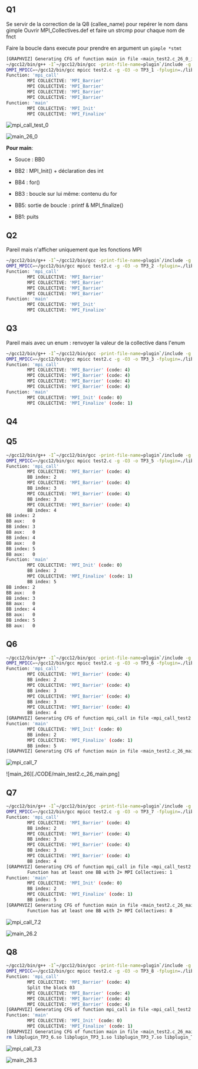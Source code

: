 ## Q1

Se servir de la correction de la Q8 (callee_name) pour repérer le nom dans gimple
Ouvrir MPI_Collectives.def et faire un strcmp pour chaque nom de fnct

Faire la boucle dans execute pour prendre en argument un `gimple *stmt`

```bash
[GRAPHVIZ] Generating CFG of function main in file <main_test2.c_26_0_ini.dot>
~/gcc12/bin/g++ -I`~/gcc12/bin/gcc -print-file-name=plugin`/include -g -Wall -fno-rtti -shared -fPIC  -o libplugin_TP3_1.so plugin_TP3_1.cpp
OMPI_MPICC=~/gcc12/bin/gcc mpicc test2.c -g -O3 -o TP3_1 -fplugin=./libplugin_TP3_1.so 
Function: 'mpi_call'
        MPI COLLECTIVE: 'MPI_Barrier'
        MPI COLLECTIVE: 'MPI_Barrier'
        MPI COLLECTIVE: 'MPI_Barrier'
        MPI COLLECTIVE: 'MPI_Barrier'
Function: 'main'
        MPI COLLECTIVE: 'MPI_Init'
        MPI COLLECTIVE: 'MPI_Finalize'
```

![mpi_call_test_0](./CODE/mpi_call_test2.c_7_0_ini.png)

![main_26_0](./CODE/main_test2.c_26_0_ini.png)

**Pour main**:

- Souce : BB0

- BB2 : MPI_Init() + déclaration des int

- BB4 : for()

- BB3 : boucle sur lui même: contenu du for

- BB5: sortie de boucle : printf & MPI_finalize()

- BB1: puits

## Q2

Pareil mais n'afficher uniquement que les fonctions MPI

```bash
~/gcc12/bin/g++ -I`~/gcc12/bin/gcc -print-file-name=plugin`/include -g -Wall -fno-rtti -shared -fPIC  -o libplugin_TP3_2.so plugin_TP3_2.cpp
OMPI_MPICC=~/gcc12/bin/gcc mpicc test2.c -g -O3 -o TP3_2 -fplugin=./libplugin_TP3_2.so 
Function: 'mpi_call'
        MPI COLLECTIVE: 'MPI_Barrier'
        MPI COLLECTIVE: 'MPI_Barrier'
        MPI COLLECTIVE: 'MPI_Barrier'
        MPI COLLECTIVE: 'MPI_Barrier'
Function: 'main'
        MPI COLLECTIVE: 'MPI_Init'
        MPI COLLECTIVE: 'MPI_Finalize'
```

## Q3

Pareil mais avec un enum : renvoyer la valeur de la collective dans l'enum

```bash
~/gcc12/bin/g++ -I`~/gcc12/bin/gcc -print-file-name=plugin`/include -g -Wall -fno-rtti -shared -fPIC  -o libplugin_TP3_3.so plugin_TP3_3.cpp
OMPI_MPICC=~/gcc12/bin/gcc mpicc test2.c -g -O3 -o TP3_3 -fplugin=./libplugin_TP3_3.so 
Function: 'mpi_call'
        MPI COLLECTIVE: 'MPI_Barrier' (code: 4)
        MPI COLLECTIVE: 'MPI_Barrier' (code: 4)
        MPI COLLECTIVE: 'MPI_Barrier' (code: 4)
        MPI COLLECTIVE: 'MPI_Barrier' (code: 4)
Function: 'main'
        MPI COLLECTIVE: 'MPI_Init' (code: 0)
        MPI COLLECTIVE: 'MPI_Finalize' (code: 1)
```

## Q4


## Q5

```bash
~/gcc12/bin/g++ -I`~/gcc12/bin/gcc -print-file-name=plugin`/include -g -Wall -fno-rtti -shared -fPIC  -o libplugin_TP3_5.so plugin_TP3_5.cpp
OMPI_MPICC=~/gcc12/bin/gcc mpicc test2.c -g -O3 -o TP3_5 -fplugin=./libplugin_TP3_5.so 
Function: 'mpi_call'
        MPI COLLECTIVE: 'MPI_Barrier' (code: 4)
        BB index: 2
        MPI COLLECTIVE: 'MPI_Barrier' (code: 4)
        BB index: 3
        MPI COLLECTIVE: 'MPI_Barrier' (code: 4)
        BB index: 3
        MPI COLLECTIVE: 'MPI_Barrier' (code: 4)
        BB index: 4
BB index: 2
BB aux:   0
BB index: 3
BB aux:   0
BB index: 4
BB aux:   0
BB index: 5
BB aux:   0
Function: 'main'
        MPI COLLECTIVE: 'MPI_Init' (code: 0)
        BB index: 2
        MPI COLLECTIVE: 'MPI_Finalize' (code: 1)
        BB index: 5
BB index: 2
BB aux:   0
BB index: 3
BB aux:   0
BB index: 4
BB aux:   0
BB index: 5
BB aux:   0
```

## Q6

```bash
~/gcc12/bin/g++ -I`~/gcc12/bin/gcc -print-file-name=plugin`/include -g -Wall -fno-rtti -shared -fPIC  -o libplugin_TP3_6.so plugin_TP3_6.cpp
OMPI_MPICC=~/gcc12/bin/gcc mpicc test2.c -g -O3 -o TP3_6 -fplugin=./libplugin_TP3_6.so 
Function: 'mpi_call'
        MPI COLLECTIVE: 'MPI_Barrier' (code: 4)
        BB index: 2
        MPI COLLECTIVE: 'MPI_Barrier' (code: 4)
        BB index: 3
        MPI COLLECTIVE: 'MPI_Barrier' (code: 4)
        BB index: 3
        MPI COLLECTIVE: 'MPI_Barrier' (code: 4)
        BB index: 4
[GRAPHVIZ] Generating CFG of function mpi_call in file <mpi_call_test2.c_7_mpi_call.dot>
Function: 'main'
        MPI COLLECTIVE: 'MPI_Init' (code: 0)
        BB index: 2
        MPI COLLECTIVE: 'MPI_Finalize' (code: 1)
        BB index: 5
[GRAPHVIZ] Generating CFG of function main in file <main_test2.c_26_main.dot>
```

![mpi_call_7](./CODE/mpi_call_test2.c_7_mpi_call.png)

![main_26][./CODE/main_test2.c_26_main.png]

## Q7

```bash
~/gcc12/bin/g++ -I`~/gcc12/bin/gcc -print-file-name=plugin`/include -g -Wall -fno-rtti -shared -fPIC  -o libplugin_TP3_7.so plugin_TP3_7.cpp
OMPI_MPICC=~/gcc12/bin/gcc mpicc test2.c -g -O3 -o TP3_7 -fplugin=./libplugin_TP3_7.so 
Function: 'mpi_call'
        MPI COLLECTIVE: 'MPI_Barrier' (code: 4)
        BB index: 2
        MPI COLLECTIVE: 'MPI_Barrier' (code: 4)
        BB index: 3
        MPI COLLECTIVE: 'MPI_Barrier' (code: 4)
        BB index: 3
        MPI COLLECTIVE: 'MPI_Barrier' (code: 4)
        BB index: 4
[GRAPHVIZ] Generating CFG of function mpi_call in file <mpi_call_test2.c_7_mpi_call.dot>
        Function has at least one BB with 2+ MPI Collectives: 1
Function: 'main'
        MPI COLLECTIVE: 'MPI_Init' (code: 0)
        BB index: 2
        MPI COLLECTIVE: 'MPI_Finalize' (code: 1)
        BB index: 5
[GRAPHVIZ] Generating CFG of function main in file <main_test2.c_26_main.dot>
        Function has at least one BB with 2+ MPI Collectives: 0
```

![mpi_call_7.2](./CODE/mpi_call_test2.c_7_mpi_call.png)

![main_26.2](./CODE/main_test2.c_26_main.png)

## Q8

```bash
~/gcc12/bin/g++ -I`~/gcc12/bin/gcc -print-file-name=plugin`/include -g -Wall -fno-rtti -shared -fPIC  -o libplugin_TP3_8.so plugin_TP3_8.cpp
OMPI_MPICC=~/gcc12/bin/gcc mpicc test2.c -g -O3 -o TP3_8 -fplugin=./libplugin_TP3_8.so 
Function: 'mpi_call'
        MPI COLLECTIVE: 'MPI_Barrier' (code: 4)
        Split the block 03
        MPI COLLECTIVE: 'MPI_Barrier' (code: 4)
        MPI COLLECTIVE: 'MPI_Barrier' (code: 4)
        MPI COLLECTIVE: 'MPI_Barrier' (code: 4)
[GRAPHVIZ] Generating CFG of function mpi_call in file <mpi_call_test2.c_7_mpi_call.dot>
Function: 'main'
        MPI COLLECTIVE: 'MPI_Init' (code: 0)
        MPI COLLECTIVE: 'MPI_Finalize' (code: 1)
[GRAPHVIZ] Generating CFG of function main in file <main_test2.c_26_main.dot>
rm libplugin_TP3_6.so libplugin_TP3_1.so libplugin_TP3_7.so libplugin_TP3_5.so libplugin_TP3_1_old.so libplugin_TP3_2.so libplugin_TP3_3.so libplugin_TP3_8.so
```

![mpi_call_7.3](./CODE/mpi_call_test2.c_7_mpi_call.png)

![main_26.3](./CODE/main_test2.c_26_main.png)
